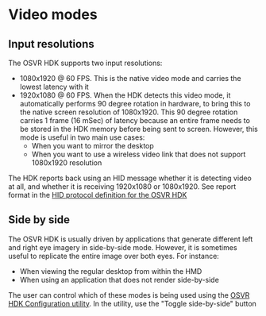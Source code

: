 # Video modes
## Input resolutions
The OSVR HDK supports two input resolutions:
- 1080x1920 @ 60 FPS. This is the native video mode and carries the lowest latency with it
- 1920x1080 @ 60 FPS. When the HDK detects this video mode, it automatically performs 90 degree rotation in hardware, to bring this to the native screen resolution of 1080x1920. This 90 degree rotation carries 1 frame (16 mSec) of latency because an entire frame needs to be stored in the HDK memory before being sent to screen. However, this mode is useful in two main use cases:
  - When you want to mirror the desktop
  - When you want to use a wireless video link that does not support 1080x1920 resolution

The HDK reports back using an HID message whether it is detecting video at all, and whether it is receiving 1920x1080 or 1080x1920. See report format in the [HID protocol definition for the OSVR HDK](https://github.com/OSVR/OSVR-Docs/blob/master/Troubleshooting/DeviceSpecific.md)

## Side by side
The OSVR HDK is usually driven by applications that generate different left and right eye imagery in side-by-side mode. However, it is sometimes useful to replicate the entire image over both eyes. For instance:
  - When viewing the regular desktop from within the HMD
  - When using an application that does not render side-by-side

The user can control which of these modes is being used using the [OSVR HDK Configuration utility](../Utilities/OSVRControl.md). In the utility, use the "Toggle side-by-side" button
